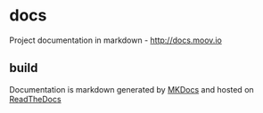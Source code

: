 # docs
Project documentation in markdown - http://docs.moov.io

## build
Documentation is markdown generated by [MKDocs](http://www.mkdocs.org/) and hosted on [ReadTheDocs](https://docs.readthedocs.io)
